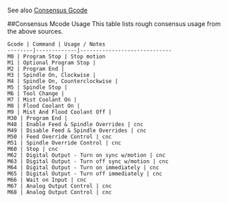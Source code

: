 See also [Consensus Gcode](g2dialect-Consensus-Gcode)

##Consensus Mcode Usage
This table lists rough consensus usage from the above sources.

	Gcode | Command | Usage / Notes
	--------|-------------|-----------------------------
	M0 | Program Stop | Stop motion
	M1 | Optional Program Stop |
	M2 | Program End |
	M3 | Spindle On, Clockwise |
	M4 | Spindle On, Counterclockwise | 
	M5 | Spindle Stop |
	M6 | Tool Change | 
	M7 | Mist Coolant On | 
	M8 | Flood Coolant On | 
	M9 | Mist And Flood Coolant Off | 
	M30 | Program End | 
	M48 | Enable Feed & Spindle Overrides | cnc
	M49 | Disable Feed & Spindle Overrides | cnc
	M50 | Feed Override Control | cnc
	M51 | Spindle Override Control | cnc
	M60 | Stop | cnc
	M62 | Digital Output - Turn on sync w/motion | cnc
	M63 | Digital Output - Turn off sync w/motion | cnc
	M64 | Digital Output - Turn on immediately | cnc
	M65 | Digital Output - Turn off immediately | cnc
	M66 | Wait on Input | cnc
	M67 | Analog Output Control | cnc
	M68 | Analog Output Control | cnc
